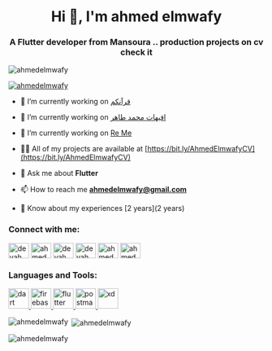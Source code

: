 <h1 align="center">Hi 👋, I'm ahmed elmwafy</h1>
<h3 align="center">A Flutter developer from Mansoura .. production projects on cv check it</h3>

<p align="left"> <img src="https://komarev.com/ghpvc/?username=ahmedelmwafy&label=Profile%20views&color=0e75b6&style=flat" alt="ahmedelmwafy" /> </p>

<p align="left"> <a href="https://github.com/ryo-ma/github-profile-trophy"><img src="https://github-profile-trophy.vercel.app/?username=ahmedelmwafy" alt="ahmedelmwafy" /></a> </p>

- 🔭 I’m currently working on [قرآنكم](https://quraani.xyz/)

- 🔭 I’m currently working on [افيهات محمد طاهر](https://play.google.com/store/apps/details?id=com.mohamed_taher)

- 🔭 I’m currently working on [Re Me](https://play.google.com/store/apps/details?id=com.re.me)

- 👨‍💻 All of my projects are available at [https://bit.ly/AhmedElmwafyCV](https://bit.ly/AhmedElmwafyCV)

- 💬 Ask me about **Flutter**

- 📫 How to reach me **ahmedelmwafy@gmail.com**

- 📄 Know about my experiences [2 years](2 years)

<h3 align="left">Connect with me:</h3>
<p align="left">
<a href="https://twitter.com/devahmedelmwafy" target="blank"><img align="center" src="https://raw.githubusercontent.com/rahuldkjain/github-profile-readme-generator/master/src/images/icons/Social/twitter.svg" alt="devahmedelmwafy" height="30" width="40" /></a>
<a href="https://linkedin.com/in/ahmedelmwafy" target="blank"><img align="center" src="https://raw.githubusercontent.com/rahuldkjain/github-profile-readme-generator/master/src/images/icons/Social/linked-in-alt.svg" alt="ahmedelmwafy" height="30" width="40" /></a>
<a href="https://fb.com/devahmedelmwafy" target="blank"><img align="center" src="https://raw.githubusercontent.com/rahuldkjain/github-profile-readme-generator/master/src/images/icons/Social/facebook.svg" alt="devahmedelmwafy" height="30" width="40" /></a>
<a href="https://instagram.com/devahmedelmwafy" target="blank"><img align="center" src="https://raw.githubusercontent.com/rahuldkjain/github-profile-readme-generator/master/src/images/icons/Social/instagram.svg" alt="devahmedelmwafy" height="30" width="40" /></a>
<a href="https://www.behance.net/ahmedelmwafy" target="blank"><img align="center" src="https://raw.githubusercontent.com/rahuldkjain/github-profile-readme-generator/master/src/images/icons/Social/behance.svg" alt="ahmedelmwafy" height="30" width="40" /></a>
<a href="https://www.youtube.com/c/ahmedelmwafy" target="blank"><img align="center" src="https://raw.githubusercontent.com/rahuldkjain/github-profile-readme-generator/master/src/images/icons/Social/youtube.svg" alt="ahmedelmwafy" height="30" width="40" /></a>
</p>

<h3 align="left">Languages and Tools:</h3>
<p align="left"> <a href="https://dart.dev" target="_blank" rel="noreferrer"> <img src="https://www.vectorlogo.zone/logos/dartlang/dartlang-icon.svg" alt="dart" width="40" height="40"/> </a> <a href="https://firebase.google.com/" target="_blank" rel="noreferrer"> <img src="https://www.vectorlogo.zone/logos/firebase/firebase-icon.svg" alt="firebase" width="40" height="40"/> </a> <a href="https://flutter.dev" target="_blank" rel="noreferrer"> <img src="https://www.vectorlogo.zone/logos/flutterio/flutterio-icon.svg" alt="flutter" width="40" height="40"/> </a> <a href="https://postman.com" target="_blank" rel="noreferrer"> <img src="https://www.vectorlogo.zone/logos/getpostman/getpostman-icon.svg" alt="postman" width="40" height="40"/> </a> <a href="https://www.adobe.com/products/xd.html" target="_blank" rel="noreferrer"> <img src="https://cdn.worldvectorlogo.com/logos/adobe-xd.svg" alt="xd" width="40" height="40"/> </a> </p>

<p><img align="left" src="https://github-readme-stats.vercel.app/api/top-langs?username=ahmedelmwafy&show_icons=true&locale=en&layout=compact" alt="ahmedelmwafy" /></p>

<p>&nbsp;<img align="center" src="https://github-readme-stats.vercel.app/api?username=ahmedelmwafy&show_icons=true&locale=en" alt="ahmedelmwafy" /></p>

<p><img align="center" src="https://github-readme-streak-stats.herokuapp.com/?user=ahmedelmwafy&" alt="ahmedelmwafy" /></p>
